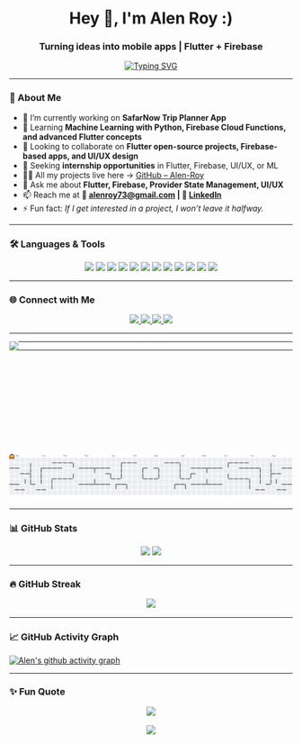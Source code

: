 <h1 align="center">Hey 👋, I'm Alen Roy :)</h1>
<h3 align="center">Turning ideas into mobile apps | Flutter + Firebase</h3>

<p align="center">
  <a href="https://git.io/typing-svg">
    <img src="https://readme-typing-svg.herokuapp.com?font=Fira+Code&weight=600&size=22&pause=1000&center=true&vCenter=true&width=520&lines=Flutter+Developer;ML+Developer;UI%2FUX+Designer;Tech+Explorer;Mobile+App+Developer" alt="Typing SVG" />
  </a>
</p>

---

### 🚀 About Me  
- 🔭 I’m currently working on **SafarNow Trip Planner App**  
- 🌱 Learning **Machine Learning with Python, Firebase Cloud Functions, and advanced Flutter concepts**  
- 👯 Looking to collaborate on **Flutter open-source projects, Firebase-based apps, and UI/UX design**  
- 🤝 Seeking **internship opportunities** in Flutter, Firebase, UI/UX, or ML  
- 👨‍💻 All my projects live here → [GitHub – Alen-Roy](https://github.com/Alen-Roy)  
- 💬 Ask me about **Flutter, Firebase, Provider State Management, UI/UX**  
- 📫 Reach me at **📧 alenroy73@gmail.com | 🔗 [LinkedIn](https://www.linkedin.com/in/alen-roy-a4b80230b/)**  
- ⚡ Fun fact: *If I get interested in a project, I won’t leave it halfway.*  

---

### 🛠️ Languages & Tools
<p align="center">
  <img src="https://img.shields.io/badge/Flutter-02569B?style=for-the-badge&logo=flutter&logoColor=white"/>
  <img src="https://img.shields.io/badge/Dart-0175C2?style=for-the-badge&logo=dart&logoColor=white"/>
  <img src="https://img.shields.io/badge/Firebase-FFCA28?style=for-the-badge&logo=firebase&logoColor=black"/>
  <img src="https://img.shields.io/badge/Python-3776AB?style=for-the-badge&logo=python&logoColor=white"/>
  <img src="https://img.shields.io/badge/Jupyter-F37626?style=for-the-badge&logo=jupyter&logoColor=white"/>
  <img src="https://img.shields.io/badge/Android%20Studio-3DDC84?style=for-the-badge&logo=androidstudio&logoColor=white"/>
  <img src="https://img.shields.io/badge/VSCode-007ACC?style=for-the-badge&logo=visualstudiocode&logoColor=white"/>
  <img src="https://img.shields.io/badge/Figma-F24E1E?style=for-the-badge&logo=figma&logoColor=white"/>
  <img src="https://img.shields.io/badge/Git-F05032?style=for-the-badge&logo=git&logoColor=white"/>
  <img src="https://img.shields.io/badge/GitHub-181717?style=for-the-badge&logo=github&logoColor=white"/>
  <img src="https://img.shields.io/badge/Premiere%20Pro-9999FF?style=for-the-badge&logo=adobepremierepro&logoColor=white"/>
  <img src="https://img.shields.io/badge/C-00599C?style=for-the-badge&logo=c&logoColor=white"/>
</p>

---

### 🌐 Connect with Me
<div align="center">
  <a href="https://www.linkedin.com/in/alen-roy-a4b80230b/" target="_blank">
    <img src="https://img.shields.io/static/v1?message=LinkedIn&logo=linkedin&label=&color=0077B5&logoColor=white&style=for-the-badge" height="25" />
  </a>
  <a href="https://discord.com/users/blind_warrior" target="_blank">
    <img src="https://img.shields.io/static/v1?message=Discord&logo=discord&label=&color=7289DA&logoColor=white&style=for-the-badge" height="25" />
  </a>
  <a href="https://www.instagram.com/a____l___e.n/" target="_blank">
    <img src="https://img.shields.io/static/v1?message=Instagram&logo=instagram&label=&color=E4405F&logoColor=white&style=for-the-badge" height="25" />
  </a>
  <a href="mailto:alenroy73@gmail.com" target="_blank">
    <img src="https://img.shields.io/static/v1?message=Gmail&logo=gmail&label=&color=D14836&logoColor=white&style=for-the-badge" height="25" />
  </a>
</div>

---

<img align="left" height="200" src="https://media0.giphy.com/media/v1.Y2lkPTc5MGI3NjExZ3NzbDJqd2wxbjh0bTgwMTZyaWgxb3cxNTV1cXV6MDY3ODNrcG1qeiZlcD12MV9pbnRlcm5hbF9naWZfYnlfaWQmY3Q9Zw/X3TSLqkGyucj34ELTa/giphy.gif" />

---
---

<picture>
  <source media="(prefers-color-scheme: dark)" srcset="https://raw.githubusercontent.com/Alen-Roy/Alen-Roy/output/pacman-contribution-graph-dark.svg">
  <source media="(prefers-color-scheme: light)" srcset="https://raw.githubusercontent.com/Alen-Roy/Alen-Roy/output/pacman-contribution-graph.svg">
  <img alt="pacman contribution graph" src="https://raw.githubusercontent.com/Alen-Roy/Alen-Roy/output/pacman-contribution-graph.svg">
</picture>

---

### 📊 GitHub Stats
<div align="center">
  <img src="https://github-readme-stats.vercel.app/api?username=Alen-Roy&show_icons=true&include_all_commits=true&count_private=true&theme=dracula&hide_border=false&v=6" height="150"/>
  <img src="https://github-readme-stats.vercel.app/api/top-langs/?username=Alen-Roy&layout=compact&theme=dracula&size_weight=0.3&count_weight=0.7&exclude_repo=Alen-Roy.github.io,portfolio,personal-website,website-template,HTML-CSS-JS-Templates&langs_count=8&hide=C,Java,Objective-C&v=6" height="150"/>
</div>

---


### 🔥 GitHub Streak
<p align="center">
  <img src="https://streak-stats.demolab.com?user=Alen-Roy&theme=dracula&hide_border=true&border_radius=10&v=6"/>
</p>

---

### 📈 GitHub Activity Graph
[![Alen's github activity graph](https://github-readme-activity-graph.vercel.app/graph?username=Alen-Roy&theme=dracula&v=6)](https://github.com/ashutosh00710/github-readme-activity-graph)

---

### ✨ Fun Quote
<p align="center">
  <img src="https://quotes-github-readme.vercel.app/api?type=horizontal&theme=dracula&v=6"/>
</p>



<div align="center">
  <img src="https://visitor-badge.laobi.icu/badge?page_id=Alen-Roy.Alen-Roy&" />
</div>
